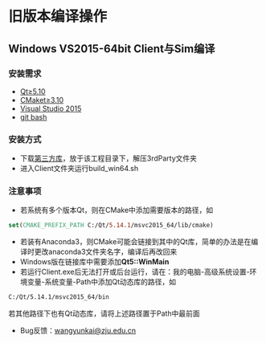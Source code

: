 # 旧版本编译操作

## Windows VS2015-64bit Client与Sim编译

### 安装需求

* [Qt≥5.10](https://www.qt.io/)
* [CMaket≥3.10](<https://cmake.org/download/>)
* [Visual Studio 2015](<https://visualstudio.microsoft.com/zh-hans/vs/support/vs2015/?c=Download+and+Installation>)
* [git bash](<https://gitforwindows.org/>)

### 安装方式

* 下载[第三方库](https://github.com/Robocup-ssl-China/rocos/releases/download/3rdparty-1.0/3rdParty.zip)，放于该工程目录下，解压3rdParty文件夹
* 进入Client文件夹运行build_win64.sh

### 注意事项

* 若系统有多个版本Qt，则在CMake中添加需要版本的路径，如

```cmake
set(CMAKE_PREFIX_PATH C:/Qt/5.14.1/msvc2015_64/lib/cmake)
```
* 若装有Anaconda3，则CMake可能会链接到其中的Qt库，简单的办法是在编译时更改anaconda3文件夹名字，编译后再改回来
* Windows版在链接库中需要添加**Qt5::WinMain**
* 若运行Client.exe后无法打开或后台运行，请在：我的电脑-高级系统设置-环境变量-系统变量-Path中添加Qt动态库的路径，如

```bash
C:/Qt/5.14.1/msvc2015_64/bin
```
若其他路径下也有Qt动态库，请将上述路径置于Path中最前面

* Bug反馈：wangyunkai@zju.edu.cn